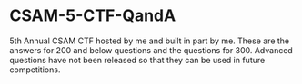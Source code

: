 # CSAM-5-CTF-QandA
5th Annual CSAM CTF hosted by me and built in part by me. These are the answers for 200 and below questions and the questions for 300. Advanced questions have not been released so that they can be used in future competitions. 
